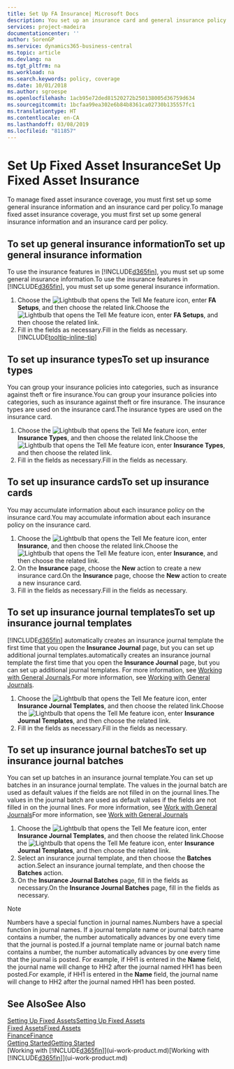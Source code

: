 ```yaml
---
title: Set Up FA Insurance| Microsoft Docs
description: You set up an insurance card and general insurance policy information to manage fixed asset insurance coverage.
services: project-madeira
documentationcenter: ''
author: SorenGP
ms.service: dynamics365-business-central
ms.topic: article
ms.devlang: na
ms.tgt_pltfrm: na
ms.workload: na
ms.search.keywords: policy, coverage
ms.date: 10/01/2018
ms.author: sgroespe
ms.openlocfilehash: 1acb95e72ded81520272b250138005d36759d634
ms.sourcegitcommit: 1bcfaa99ea302e6b84b8361ca02730b135557fc1
ms.translationtype: HT
ms.contentlocale: en-CA
ms.lasthandoff: 03/08/2019
ms.locfileid: "811857"
---
```

# <a name="set-up-fixed-asset-insurance"></a><span data-ttu-id="b20c3-103">Set Up Fixed Asset Insurance</span><span class="sxs-lookup"><span data-stu-id="b20c3-103">Set Up Fixed Asset Insurance</span></span>
<span data-ttu-id="b20c3-104">To manage fixed asset insurance coverage, you must first set up some general insurance information and an insurance card per policy.</span><span class="sxs-lookup"><span data-stu-id="b20c3-104">To manage fixed asset insurance coverage, you must first set up some general insurance information and an insurance card per policy.</span></span>

## <a name="to-set-up-general-insurance-information"></a><span data-ttu-id="b20c3-105">To set up general insurance information</span><span class="sxs-lookup"><span data-stu-id="b20c3-105">To set up general insurance information</span></span>
<span data-ttu-id="b20c3-106">To use the insurance features in [!INCLUDE[d365fin](includes/d365fin_md.md)], you must set up some general insurance information.</span><span class="sxs-lookup"><span data-stu-id="b20c3-106">To use the insurance features in [!INCLUDE[d365fin](includes/d365fin_md.md)], you must set up some general insurance information.</span></span>  

1. <span data-ttu-id="b20c3-107">Choose the ![Lightbulb that opens the Tell Me feature](media/ui-search/search_small.png "Tell me what you want to do") icon, enter **FA Setups**, and then choose the related link.</span><span class="sxs-lookup"><span data-stu-id="b20c3-107">Choose the ![Lightbulb that opens the Tell Me feature](media/ui-search/search_small.png "Tell me what you want to do") icon, enter **FA Setups**, and then choose the related link.</span></span>  
2. <span data-ttu-id="b20c3-108">Fill in the fields as necessary.</span><span class="sxs-lookup"><span data-stu-id="b20c3-108">Fill in the fields as necessary.</span></span> [!INCLUDE[tooltip-inline-tip](includes/tooltip-inline-tip_md.md)]  

## <a name="to-set-up-insurance-types"></a><span data-ttu-id="b20c3-109">To set up insurance types</span><span class="sxs-lookup"><span data-stu-id="b20c3-109">To set up insurance types</span></span>
<span data-ttu-id="b20c3-110">You can group your insurance policies into categories, such as insurance against theft or fire insurance.</span><span class="sxs-lookup"><span data-stu-id="b20c3-110">You can group your insurance policies into categories, such as insurance against theft or fire insurance.</span></span> <span data-ttu-id="b20c3-111">The insurance types are used on the insurance card.</span><span class="sxs-lookup"><span data-stu-id="b20c3-111">The insurance types are used on the insurance card.</span></span>

1. <span data-ttu-id="b20c3-112">Choose the ![Lightbulb that opens the Tell Me feature](media/ui-search/search_small.png "Tell me what you want to do") icon, enter **Insurance Types**, and then choose the related link.</span><span class="sxs-lookup"><span data-stu-id="b20c3-112">Choose the ![Lightbulb that opens the Tell Me feature](media/ui-search/search_small.png "Tell me what you want to do") icon, enter **Insurance Types**, and then choose the related link.</span></span>  
2. <span data-ttu-id="b20c3-113">Fill in the fields as necessary.</span><span class="sxs-lookup"><span data-stu-id="b20c3-113">Fill in the fields as necessary.</span></span>

## <a name="to-set-up-insurance-cards"></a><span data-ttu-id="b20c3-114">To set up insurance cards</span><span class="sxs-lookup"><span data-stu-id="b20c3-114">To set up insurance cards</span></span>
<span data-ttu-id="b20c3-115">You may accumulate information about each insurance policy on the insurance card.</span><span class="sxs-lookup"><span data-stu-id="b20c3-115">You may accumulate information about each insurance policy on the insurance card.</span></span>  

1. <span data-ttu-id="b20c3-116">Choose the ![Lightbulb that opens the Tell Me feature](media/ui-search/search_small.png "Tell me what you want to do") icon, enter **Insurance**, and then choose the related link.</span><span class="sxs-lookup"><span data-stu-id="b20c3-116">Choose the ![Lightbulb that opens the Tell Me feature](media/ui-search/search_small.png "Tell me what you want to do") icon, enter **Insurance**, and then choose the related link.</span></span>  
2. <span data-ttu-id="b20c3-117">On the **Insurance** page, choose the **New** action to create a  new insurance card.</span><span class="sxs-lookup"><span data-stu-id="b20c3-117">On the **Insurance** page, choose the **New** action to create a  new insurance card.</span></span>  
3. <span data-ttu-id="b20c3-118">Fill in the fields as necessary.</span><span class="sxs-lookup"><span data-stu-id="b20c3-118">Fill in the fields as necessary.</span></span>

## <a name="to-set-up-insurance-journal-templates"></a><span data-ttu-id="b20c3-119">To set up insurance journal templates</span><span class="sxs-lookup"><span data-stu-id="b20c3-119">To set up insurance journal templates</span></span>
[!INCLUDE[d365fin](includes/d365fin_md.md)] <span data-ttu-id="b20c3-120">automatically creates an insurance journal template the first time that you open the **Insurance Journal** page, but you can set up additional journal templates.</span><span class="sxs-lookup"><span data-stu-id="b20c3-120">automatically creates an insurance journal template the first time that you open the **Insurance Journal** page, but you can set up additional journal templates.</span></span> <span data-ttu-id="b20c3-121">For more information, see [Working with General Journals](ui-work-general-journals.md).</span><span class="sxs-lookup"><span data-stu-id="b20c3-121">For more information, see [Working with General Journals](ui-work-general-journals.md).</span></span>  

1. <span data-ttu-id="b20c3-122">Choose the ![Lightbulb that opens the Tell Me feature](media/ui-search/search_small.png "Tell me what you want to do") icon, enter **Insurance Journal Templates**, and then choose the related link.</span><span class="sxs-lookup"><span data-stu-id="b20c3-122">Choose the ![Lightbulb that opens the Tell Me feature](media/ui-search/search_small.png "Tell me what you want to do") icon, enter **Insurance Journal Templates**, and then choose the related link.</span></span>  
2. <span data-ttu-id="b20c3-123">Fill in the fields as necessary.</span><span class="sxs-lookup"><span data-stu-id="b20c3-123">Fill in the fields as necessary.</span></span>

## <a name="to-set-up-insurance-journal-batches"></a><span data-ttu-id="b20c3-124">To set up insurance journal batches</span><span class="sxs-lookup"><span data-stu-id="b20c3-124">To set up insurance journal batches</span></span>
<span data-ttu-id="b20c3-125">You can set up batches in an insurance journal template.</span><span class="sxs-lookup"><span data-stu-id="b20c3-125">You can set up batches in an insurance journal template.</span></span> <span data-ttu-id="b20c3-126">The values in the journal batch are used as default values if the fields are not filled in on the journal lines.</span><span class="sxs-lookup"><span data-stu-id="b20c3-126">The values in the journal batch are used as default values if the fields are not filled in on the journal lines.</span></span> <span data-ttu-id="b20c3-127">For more information, see [Work with General Journals](ui-work-general-journals.md)</span><span class="sxs-lookup"><span data-stu-id="b20c3-127">For more information, see [Work with General Journals](ui-work-general-journals.md)</span></span>  

1. <span data-ttu-id="b20c3-128">Choose the ![Lightbulb that opens the Tell Me feature](media/ui-search/search_small.png "Tell me what you want to do") icon, enter **Insurance Journal Templates**, and then choose the related link.</span><span class="sxs-lookup"><span data-stu-id="b20c3-128">Choose the ![Lightbulb that opens the Tell Me feature](media/ui-search/search_small.png "Tell me what you want to do") icon, enter **Insurance Journal Templates**, and then choose the related link.</span></span>  
2. <span data-ttu-id="b20c3-129">Select an insurance journal template, and then choose the **Batches** action.</span><span class="sxs-lookup"><span data-stu-id="b20c3-129">Select an insurance journal template, and then choose the **Batches** action.</span></span>
3. <span data-ttu-id="b20c3-130">On the **Insurance Journal Batches** page, fill in the fields as necessary.</span><span class="sxs-lookup"><span data-stu-id="b20c3-130">On the **Insurance Journal Batches** page, fill in the fields as necessary.</span></span>

> [!NOTE]  
>   <span data-ttu-id="b20c3-131">Numbers have a special function in journal names.</span><span class="sxs-lookup"><span data-stu-id="b20c3-131">Numbers have a special function in journal names.</span></span> <span data-ttu-id="b20c3-132">If a journal template name or journal batch name contains a number, the number automatically advances by one every time that the journal is posted.</span><span class="sxs-lookup"><span data-stu-id="b20c3-132">If a journal template name or journal batch name contains a number, the number automatically advances by one every time that the journal is posted.</span></span> <span data-ttu-id="b20c3-133">For example, if HH1 is entered in the **Name** field, the journal name will change to HH2 after the journal named HH1 has been posted.</span><span class="sxs-lookup"><span data-stu-id="b20c3-133">For example, if HH1 is entered in the **Name** field, the journal name will change to HH2 after the journal named HH1 has been posted.</span></span>

## <a name="see-also"></a><span data-ttu-id="b20c3-134">See Also</span><span class="sxs-lookup"><span data-stu-id="b20c3-134">See Also</span></span>
[<span data-ttu-id="b20c3-135">Setting Up Fixed Assets</span><span class="sxs-lookup"><span data-stu-id="b20c3-135">Setting Up Fixed Assets</span></span>](fa-setup.md)  
[<span data-ttu-id="b20c3-136">Fixed Assets</span><span class="sxs-lookup"><span data-stu-id="b20c3-136">Fixed Assets</span></span>](fa-manage.md)  
[<span data-ttu-id="b20c3-137">Finance</span><span class="sxs-lookup"><span data-stu-id="b20c3-137">Finance</span></span>](finance.md)  
[<span data-ttu-id="b20c3-138">Getting Started</span><span class="sxs-lookup"><span data-stu-id="b20c3-138">Getting Started</span></span>](product-get-started.md)  
<span data-ttu-id="b20c3-139">[Working with [!INCLUDE[d365fin](includes/d365fin_md.md)]](ui-work-product.md)</span><span class="sxs-lookup"><span data-stu-id="b20c3-139">[Working with [!INCLUDE[d365fin](includes/d365fin_md.md)]](ui-work-product.md)</span></span>
